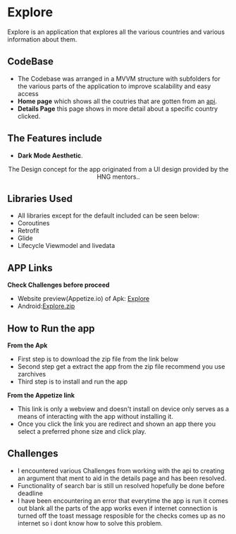 # Explore 


Explore is an application that explores all the various countries and various information about them. 

## CodeBase
* The Codebase was arranged in a MVVM structure with subfolders for the various parts of the application to improve scalability and easy access
* **Home page** which shows all the coutries that are gotten from an <a href="https://restcountries.com/v3.1/all">api</a>.
* **Details Page** this page shows in more detail about a specific country clicked.

## The Features include
* **Dark Mode Aesthetic**.


<p align="center">
	The Design concept for the app originated from a UI design provided by the HNG mentors.. 
</p>


## Libraries Used
* All libraries except for the default included can be seen below:
* Coroutines
* Retrofit
* Glide
* Lifecycle Viewmodel and livedata


## APP Links
**Check Challenges before proceed**
* Website preview(Appetize.io) of Apk: <a href="https://appetize.io/app/6bs26twmsh2p7onlcopauk3fwe">Explore</a>
* Android:[Explore.zip](https://github.com/Esetobore/Explore/files/10000737/Explore.zip)


## How to Run the app
**From the Apk**
*  First step is to download the zip file from the link below 
*  Second step get a extract the app from the zip file recommend you use zarchives
*  Third step is to install and run the app 

**From the Appetize link**
*  This link is only a webview and doesn't install on device only serves as a means of interacting with the app without installing it.
*  Once you click the link you are redirect and shown an app there you select a preferred phone size and click play.

## Challenges
*  I encountered various Challenges from working with the api to creating an argument that ment to aid in the details page and has been resolved.
*  Functionality of search bar is still un resolved hopefully be done before deadline
*  I have been encountering an error that everytime the app is run it comes out blank all the parts of the app works even if internet connection is turned off the toast message resposible for the checks comes up as no internet so i dont know how to solve this problem.






